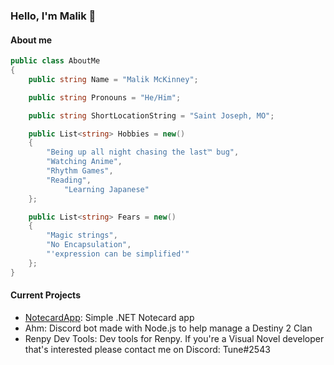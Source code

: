 ### Hello, I'm Malik 👋

#### About me
```cs
public class AboutMe
{
	public string Name = "Malik McKinney";

	public string Pronouns = "He/Him";

	public string ShortLocationString = "Saint Joseph, MO";

	public List<string> Hobbies = new()
	{
		"Being up all night chasing the last™ bug",
		"Watching Anime",
		"Rhythm Games",
		"Reading",
    		"Learning Japanese"
	};

	public List<string> Fears = new()
	{
		"Magic strings",
		"No Encapsulation",
		"'expression can be simplified'"
	};
}
```

#### Current Projects
- [NotecardApp](https://github.com/TuneFlat/NotecardApp): Simple .NET Notecard app
- Ahm: Discord bot made with Node.js to help manage a Destiny 2 Clan
- Renpy Dev Tools: Dev tools for Renpy. If you're a Visual Novel developer that's interested please contact me on Discord: Tune#2543
